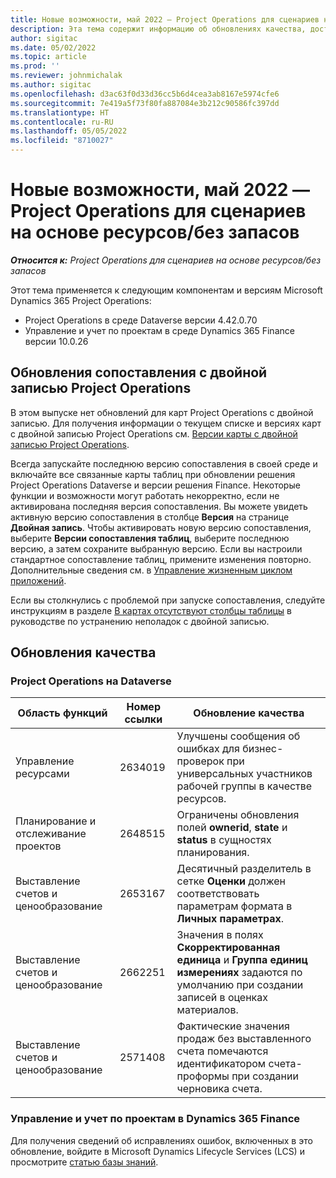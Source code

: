 ```yaml
---
title: Новые возможности, май 2022 — Project Operations для сценариев на основе ресурсов/без запасов
description: Эта тема содержит информацию об обновлениях качества, доступных в выпуске Microsoft Dynamics 365 Project Operations для сценариев на основе ресурсов/без запасов за май 2022 года.
author: sigitac
ms.date: 05/02/2022
ms.topic: article
ms.prod: ''
ms.reviewer: johnmichalak
ms.author: sigitac
ms.openlocfilehash: d3ac63f0d33d36cc5b6d4cea3ab8167e5974cfe6
ms.sourcegitcommit: 7e419a5f73f80fa887084e3b212c90586fc397dd
ms.translationtype: HT
ms.contentlocale: ru-RU
ms.lasthandoff: 05/05/2022
ms.locfileid: "8710027"
---
```

# <a name="whats-new-may-2022---project-operations-for-resourcenon-stocked-based-scenarios"></a>Новые возможности, май 2022 — Project Operations для сценариев на основе ресурсов/без запасов

_**Относится к:** Project Operations для сценариев на основе ресурсов/без запасов_

Этот тема применяется к следующим компонентам и версиям Microsoft Dynamics 365 Project Operations:

- Project Operations в среде Dataverse версии 4.42.0.70
- Управление и учет по проектам в среде Dynamics 365 Finance версии 10.0.26

## <a name="project-operations-dual-write-maps-updates"></a>Обновления сопоставления с двойной записью Project Operations

В этом выпуске нет обновлений для карт Project Operations с двойной записью. Для получения информации о текущем списке и версиях карт с двойной записью Project Operations см. [Версии карты с двойной записью Project Operations](../environment/resource-dual-write-maps.md).

Всегда запускайте последнюю версию сопоставления в своей среде и включайте все связанные карты таблиц при обновлении решения Project Operations Dataverse и версии решения Finance. Некоторые функции и возможности могут работать некорректно, если не активирована последняя версия сопоставления. Вы можете увидеть активную версию сопоставления в столбце **Версия** на странице **Двойная запись**. Чтобы активировать новую версию сопоставления, выберите **Версии сопоставления таблиц**, выберите последнюю версию, а затем сохраните выбранную версию. Если вы настроили стандартное сопоставление таблиц, примените изменения повторно. Дополнительные сведения см. в [Управление жизненным циклом приложений](/dynamics365/fin-ops-core/dev-itpro/data-entities/dual-write/app-lifecycle-management).

Если вы столкнулись с проблемой при запуске сопоставления, следуйте инструкциям в разделе [В картах отсутствуют столбцы таблицы](/dynamics365/fin-ops-core/dev-itpro/data-entities/dual-write/dual-write-troubleshooting-finops-upgrades#missing-table-columns-issue-on-maps) в руководстве по устранению неполадок с двойной записью.

## <a name="quality-updates"></a>Обновления качества
### <a name="project-operations-on-dataverse"></a>Project Operations на Dataverse

| Область функций | Номер ссылки | Обновление качества |
| --- | --- | --- |
| Управление ресурсами | 2634019 | Улучшены сообщения об ошибках для бизнес-проверок при универсальных участников рабочей группы в качестве ресурсов. |
| Планирование и отслеживание проектов | 2648515 | Ограничены обновления полей **ownerid**, **state** и **status** в сущностях планирования. |
| Выставление счетов и ценообразование | 2653167 | Десятичный разделитель в сетке **Оценки** должен соответствовать параметрам формата в **Личных параметрах**. |
| Выставление счетов и ценообразование| 2662251 | Значения в полях **Скорректированная единица** и **Группа единиц измерениях** задаются по умолчанию при создании записей в оценках материалов. |
| Выставление счетов и ценообразование| 2571408 | Фактические значения продаж без выставленного счета помечаются идентификатором счета-проформы при создании черновика счета. |

### <a name="project-management-and-accounting-in-dynamics-365-finance"></a>Управление и учет по проектам в Dynamics 365 Finance

Для получения сведений об исправлениях ошибок, включенных в это обновление, войдите в Microsoft Dynamics Lifecycle Services (LCS) и просмотрите [статью базы знаний](https://fix.lcs.dynamics.com/Issue/Details?bugId=662864).
